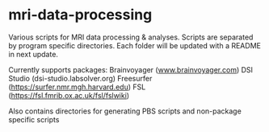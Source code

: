 # mri-data-processing
Various scripts for MRI data processing & analyses. Scripts are separated by program specific directories. Each folder will be updated with a README in next update.

Currently supports packages:
Brainvoyager (www.brainvoyager.com)
DSI Studio (dsi-studio.labsolver.org)
Freesurfer (https://surfer.nmr.mgh.harvard.edu)
FSL (https://fsl.fmrib.ox.ac.uk/fsl/fslwiki)

Also contains directories for generating PBS scripts and non-package specific scripts


